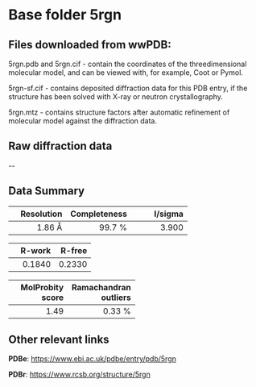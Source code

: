 # Base folder 5rgn

## Files downloaded from wwPDB:

5rgn.pdb and 5rgn.cif - contain the coordinates of the threedimensional molecular model, and can be viewed with, for example, Coot or Pymol.

5rgn-sf.cif - contains deposited diffraction data for this PDB entry, if the structure has been solved with X-ray or neutron crystallography.

5rgn.mtz - contains structure factors after automatic refinement of molecular model against the diffraction data.

## Raw diffraction data

--<br> 

## Data Summary
|   | Resolution | Completeness| I/sigma |
|---|-------------:|----------------:|--------------:|
|   |1.86 Å|99.7  %|<img width=50/>3.900|

|   | **R-work**| **R-free**   
|---|-------------:|----------------:|           
||0.1840|0.2330|

|   |**MolProbity<br>score**| **Ramachandran<br>outliers** 
|---|-------------:|----------------:|
||1.49|0.33 %|

## Other relevant links 
**PDBe**:  https://www.ebi.ac.uk/pdbe/entry/pdb/5rgn
 
**PDBr**: https://www.rcsb.org/structure/5rgn 

